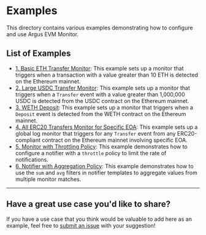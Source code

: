 # Examples

This directory contains various examples demonstrating how to configure and use
Argus EVM Monitor.

## List of Examples

- [1. Basic ETH Transfer Monitor](./1_basic_eth_transfer/README.md): This
  example sets up a monitor that triggers when a transaction with a value
  greater than 10 ETH is detected on the Ethereum mainnet.
- [2. Large USDC Transfer Monitor](./2_large_usdc_transfer/README.md): This
  example sets up a monitor that triggers when a `Transfer` event with a value
  greater than 1,000,000 USDC is detected from the USDC contract on the Ethereum
  mainnet.
- [3. WETH Deposit](./3_weth_deposit/README.md): This example sets up a monitor that triggers when a `Deposit` event is detected from the WETH contract on the Ethereum mainnet.
- [4. All ERC20 Transfers Monitor for Specific EOA](./4_all_erc20_transfers_for_eoa/README.md): This example sets up a global log monitor that triggers for any `Transfer` event from any ERC20-compliant contract on the Ethereum mainnet involving specific EOA.
- [5. Monitor with Throttling Policy](./5_notifier_with_throttle_policy/README.md): This example demonstrates how to configure a notifier with a `throttle` policy to limit the rate of notifications.
- [6. Notifier with Aggregation Policy](./6_notifier_with_aggregation_policy/README.md): This example demonstrates how to use the `sum` and `avg` filters in notifier templates to aggregate values from multiple monitor matches.

---

## Have a great use case you'd like to share?

If you have a use case that you think would be valuable to add here as an
example, feel free to
[submit an issue](https://github.com/isSerge/argus-rs/issues/new/choose) with
your suggestion!
